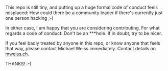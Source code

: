 This repo is still tiny, and putting up a huge formal code of conduct feels misplaced: How could there be a community leader if there's currently just one person hacking ;-)

In either case, I am happy that you are considering contributing. For what regards a code of conduct: Don't be an ***hole. If in doubt, try to be nicer. 

If you feel badly treated by anyone in this repo, or know anyone that feels that way, please contact Michael Weiss immediately. Contact details on [mweiss.ch](https://mweiss.ch).

THANKS! :-)

